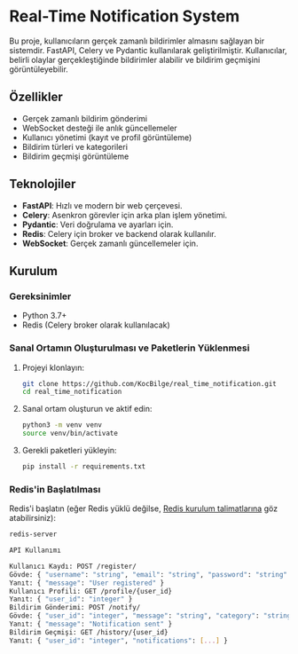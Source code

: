# Real-Time Notification System

Bu proje, kullanıcıların gerçek zamanlı bildirimler almasını sağlayan bir sistemdir. FastAPI, Celery ve Pydantic kullanılarak geliştirilmiştir. Kullanıcılar, belirli olaylar gerçekleştiğinde bildirimler alabilir ve bildirim geçmişini görüntüleyebilir.

## Özellikler

- Gerçek zamanlı bildirim gönderimi
- WebSocket desteği ile anlık güncellemeler
- Kullanıcı yönetimi (kayıt ve profil görüntüleme)
- Bildirim türleri ve kategorileri
- Bildirim geçmişi görüntüleme

## Teknolojiler

- **FastAPI**: Hızlı ve modern bir web çerçevesi.
- **Celery**: Asenkron görevler için arka plan işlem yönetimi.
- **Pydantic**: Veri doğrulama ve ayarları için.
- **Redis**: Celery için broker ve backend olarak kullanılır.
- **WebSocket**: Gerçek zamanlı güncellemeler için.

## Kurulum

### Gereksinimler

- Python 3.7+
- Redis (Celery broker olarak kullanılacak)

### Sanal Ortamın Oluşturulması ve Paketlerin Yüklenmesi

1. Projeyi klonlayın:
    ```bash
    git clone https://github.com/KocBilge/real_time_notification.git
    cd real_time_notification
    ```

2. Sanal ortam oluşturun ve aktif edin:
    ```bash
    python3 -m venv venv
    source venv/bin/activate
    ```

3. Gerekli paketleri yükleyin:
    ```bash
    pip install -r requirements.txt
    ```

### Redis'in Başlatılması

Redis'i başlatın (eğer Redis yüklü değilse, [Redis kurulum talimatlarına](https://redis.io/download) göz atabilirsiniz):
```bash
redis-server

API Kullanımı

Kullanıcı Kaydı: POST /register/
Gövde: { "username": "string", "email": "string", "password": "string" }
Yanıt: { "message": "User registered" }
Kullanıcı Profili: GET /profile/{user_id}
Yanıt: { "user_id": "integer" }
Bildirim Gönderimi: POST /notify/
Gövde: { "user_id": "integer", "message": "string", "category": "string" }
Yanıt: { "message": "Notification sent" }
Bildirim Geçmişi: GET /history/{user_id}
Yanıt: { "user_id": "integer", "notifications": [...] }
